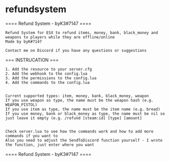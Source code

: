 # refundsystem
  ==== Refund System - byK3#7147 ====

    Refund System for ESX to refund items, money, bank, black_money and weapons to players while they are offline/online
    Made by byK#7147

    Contact me on Discord if you have any questions or suggestions



  === INSTRUCATION === 

    1. Add the resource to your server.cfg
    2. Add the webhook to the config.lua
    3. Add the permissions to the config.lua
    4. Add the commands to the config.lua


    Current supported types: item, money, bank, black_money, weapon
    If you use weapon as type, the name must be the weapon hash (e.g. WEAPON_PISTOL)
    If you use item as type, the name must be the item name (e.g. bread)
    If you use money, bank or black_money as type, the name must be nil so just leave it empty (e.g. /refund [steam:id] [type] [amount]


    Check server.lua to see how the commands work and how to add more commands if you want to
    Also you need to adjust the SendToDiscord function yourself - I wrote the function, just enter where you want

==== Refund System - byK3#7147 ====
